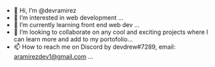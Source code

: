 - 👋 Hi, I’m @devramirez
- 👀 I’m interested in web development ...
- 🌱 I’m currently learning front end web dev ...
- 💞️ I’m looking to collaborate on any cool and exciting projects where I can learn more and add to my portofolio...
- 📫 How to reach me on Discord by devdrew#7289, email: aramirezdev1@gmail.com ...

<!---
devramirez/devramirez is a ✨ special ✨ repository because its `README.md` (this file) appears on your GitHub profile.
You can click the Preview link to take a look at your changes.
--->

